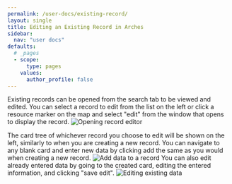 ```yaml
---
permalink: /user-docs/existing-record/
layout: single
title: Editing an Existing Record in Arches
sidebar:
  nav: "user docs"
defaults:
  # _pages
  - scope:
      type: pages
    values:
      author_profile: false
---
```


Existing records can be opened from the search tab to be viewed and edited. You can select a record to edit from the list on the left or click a resource marker on the map and select "edit" from the window that opens to display the record.
![Opening record editor]({{site.url}}/assets/images/recordEdit.png)

The card tree of whichever record you choose to edit will be shown on the left, similarly to when you are creating a new record. You can navigate to any blank card and enter new data by clicking add the same as you would when creating a new record.
![Add data to a record]({{site.url}}/assets/GIFs/recordEditAdd.gif)
You can also edit already entered data by going to the created card, editing the entered information, and clicking "save edit".
![Editing existing data]({{site.url}}/assets/GIFs/recordEditEdit.gif)
